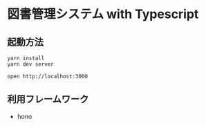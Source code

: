 # 図書管理システム with Typescript

## 起動方法

```
yarn install
yarn dev server
```

```
open http://localhost:3000
```

## 利用フレームワーク

- hono
